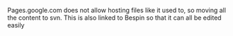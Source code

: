 Pages.google.com does not allow hosting files like it used to, so moving all the content to svn. This is also linked to Bespin so that it can all be edited easily